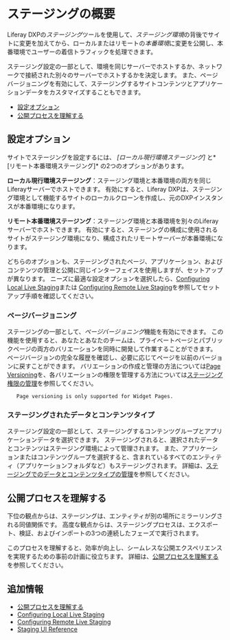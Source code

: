 # ステージングの概要

Liferay DXPの*ステージング*ツールを使用して、*ステージング環境*の背後でサイトに変更を加えてから、ローカルまたはリモートの*本番環境*に変更を公開し、本番環境でユーザーの着信トラフィックを処理できます。

ステージング設定の一部として、環境を同じサーバーでホストするか、ネットワークで接続された別々のサーバーでホストするかを決定します。 また、ページバージョニングを有効にして、ステージングするサイトコンテンツとアプリケーションデータをカスタマイズすることもできます。

  - [設定オプション](#staging-configuration-options)
  - [公開プロセスを理解する](#understanding-the-publishing-process)

## 設定オプション

サイトでステージングを設定するには、 *[ローカル現行環境ステージング]* と*[リモート本番環境ステージング]* の2つのオプションがあります。

**ローカル現行環境ステージング**：ステージング環境と本番環境の両方を同じLiferayサーバーでホストできます。 有効にすると、Liferay DXPは、ステージング環境として機能するサイトのローカルクローンを作成し、元のDXPインスタンスが本番環境になります。

**リモート本番環境ステージング**：ステージング環境と本番環境を別々のLiferayサーバーでホストできます。 有効にすると、ステージングの構成に使用されるサイトがステージング環境になり、構成されたリモートサーバーが本番環境になります。

どちらのオプションも、ステージングされたページ、アプリケーション、およびコンテンツの管理と公開に同じインターフェイスを使用しますが、セットアップが異なります。 ニーズに最適な設定オプションを選択したら、[Configuring Local Live Staging](./configuring-local-live-staging.md)または [Configuring Remote Live Staging](./configuring-remote-live-staging.md)を参照してセットアップ手順を確認してください。

### ページバージョニング

ステージングの一部として、*ページバージョニング*機能を有効にできます。 この機能を使用すると、あなたとあなたのチームは、プライベートページとパブリックページの両方のバリエーションを同時に開発して作業することができます。 ページバージョンの完全な履歴を確認し、必要に応じてページを以前のバージョンに戻すことができます。 バリエーションの作成と管理の方法については[Page Versioning](./page-versioning.md)を、各バリエーションの権限を管理する方法については[ステージング権限の管理](./managing-staging-permissions.md)を参照してください。

``` note::
   Page versioning is only supported for Widget Pages.
```

### ステージングされたデータとコンテンツタイプ

ステージング設定の一部として、ステージングするコンテンツグループとアプリケーションデータを選択できます。 ステージングされると、選択されたデータとコンテンツはステージング環境によって管理されます。 また、アプリケーションまたはコンテンツグループを選択すると、含まれているすべてのエンティティ（アプリケーションフォルダなど）もステージングされます。 詳細は、[ステージングでのデータとコンテンツタイプの管理](./managing-data-and-content-types-in-staging.md)を参照してください。

## 公開プロセスを理解する

下位の観点からは、ステージングは、エンティティが別の場所にミラーリングされる同値関係です。 高度な観点からは、ステージングプロセスは、エクスポート、検証、およびインポートの3つの連続したフェーズで実行されます。

このプロセスを理解すると、効率が向上し、シームレスな公開エクスペリエンスを実現するための事前の計画に役立ちます。 詳細は、[公開プロセスを理解する](./understanding-the-publishing-process.md)を参照してください。

## 追加情報

  - [公開プロセスを理解する](./understanding-the-publishing-process.md)
  - [Configuring Local Live Staging](./configuring-local-live-staging.md)
  - [Configuring Remote Live Staging](./configuring-remote-live-staging.md)
  - [Staging UI Reference](./staging-ui-reference.md)
